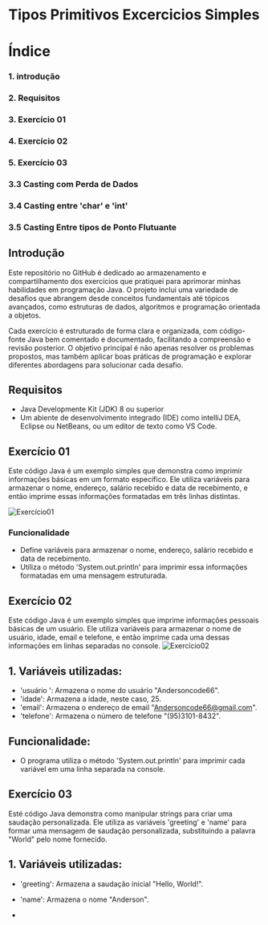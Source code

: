 
# Tipos Primitivos Excercicios Simples


# Índice
### 1. introdução
### 2. Requisitos
### 3. Exercício 01
### 4. Exercício 02
### 5. Exercício 03
### 3.3 Casting com Perda de Dados
### 3.4 Casting entre 'char' e 'int'
### 3.5 Casting Entre tipos de Ponto Flutuante





## Introdução
Este repositório no GitHub é dedicado ao armazenamento e compartilhamento dos exercícios que pratiquei para aprimorar minhas habilidades em programação Java. O projeto inclui uma variedade de desafios que abrangem desde conceitos fundamentais até tópicos avançados, como estruturas de dados, algoritmos e programação orientada a objetos.

Cada exercício é estruturado de forma clara e organizada, com código-fonte Java bem comentado e documentado, facilitando a compreensão e revisão posterior. O objetivo principal é não apenas resolver os problemas propostos, mas também aplicar boas práticas de programação e explorar diferentes abordagens para solucionar cada desafio.



## Requisitos
<ul>
  <li>Java Developmente Kit (JDK) 8 ou superior</li>
  <li>Um abiente de desenvolvimento integrado (IDE) como intelliJ DEA, Eclipse ou NetBeans, ou um editor de texto como VS Code.</li>
</ul>



## Exercício 01
Este código Java é um exemplo simples que demonstra como imprimir informações básicas em um formato específico. Ele utiliza variáveis para armazenar o nome, endereço, salário recebido e data de recebimento, e então imprime essas informações formatadas em três linhas distintas.

![Exercício01](https://github.com/Andersoncode66/Tipos-Primitivos-Exerc-cios/assets/169193174/32a20213-265a-41b8-b634-d0e18c0d5869)

### Funcionalidade
- Define variáveis para armazenar o nome, endereço, salário recebido e data de recebimento.
- Utiliza o método 'System.out.println' para imprimir essa informações formatadas em uma mensagem estruturada.





## Exercício 02
Este código Java é um exemplo simples que imprime informações pessoais básicas de um usuário. Ele utiliza variáveis para armazenar o nome de usuário, idade, email e telefone, e então imprime cada uma dessas informações em linhas separadas no console.
![Exercício02](https://github.com/Andersoncode66/Tipos-Primitivos-Exerc-cios/assets/169193174/cb0307cb-6df2-4c29-b125-f72f05a9a16a)

## 1. Variáveis utilizadas:
- 'usuário ': Armazena o nome do usuário "Andersoncode66".
- 'idade': Armazena a idade, neste caso, 25.
- 'email': Armazena o endereço de email "Andersoncode66@gmail.com".
- 'telefone': Armazena o número de telefone "(95)3101-8432".

## Funcionalidade:
- O programa utiliza o método 'System.out.println' para imprimir cada variável em uma linha separada na console.






## Exercício 03
Esté código Java demonstra como manipular strings para criar uma saudação personalizada. Ele utiliza as variáveis 'greeting' e 'name' para formar uma mensagem de saudação personalizada, substituindo a palavra "World" pelo nome fornecido.

## 1. Variáveis utilizadas:
- 'greeting': Armazena a saudação inicial "Hello, World!".
- 'name': Armazena o nome "Anderson".

- 
